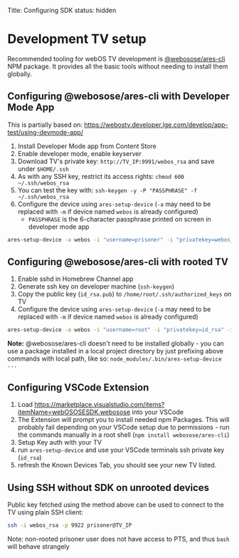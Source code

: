 Title: Configuring SDK
status: hidden

# Development TV setup

Recommended tooling for webOS TV development is
[@webosose/ares-cli](https://www.npmjs.com/package/@webosose/ares-cli) NPM
package. It provides all the basic tools without needing to install them
globally.

## Configuring @webosose/ares-cli with Developer Mode App
This is partially based on: https://webostv.developer.lge.com/develop/app-test/using-devmode-app/

1. Install Developer Mode app from Content Store
2. Enable developer mode, enable keyserver
3. Download TV's private key: `http://TV_IP:9991/webos_rsa` and save under `$HOME/.ssh`
4. As with any SSH key, restrict its access rights: `chmod 600 ~/.ssh/webos_rsa`
5. You can test the key with: `ssh-keygen -y -P "PASSPHRASE" -f ~/.ssh/webos_rsa`
6. Configure the device using `ares-setup-device` (`-a` may need to be replaced with `-m` if device named `webos` is already configured)
    * `PASSPHRASE` is the 6-character passphrase printed on screen in developer mode app
```sh
ares-setup-device -a webos -i "username=prisoner" -i "privatekey=webos_rsa" -i "passphrase=PASSPHRASE" -i "host=TV_IP" -i "port=9922"
```

## Configuring @webosose/ares-cli with rooted TV
1. Enable sshd in Homebrew Channel app
2. Generate ssh key on developer machine (`ssh-keygen`)
3. Copy the public key (`id_rsa.pub`) to `/home/root/.ssh/authorized_keys` on TV
4. Configure the device using `ares-setup-device` (`-a` may need to be replaced with `-m` if device named `webos` is already configured)
```sh
ares-setup-device -a webos -i "username=root" -i "privatekey=id_rsa" -i "passphrase=SSH_KEY_PASSPHRASE" -i "host=TV_IP" -i "port=22"
```

**Note:** @webosose/ares-cli doesn't need to be installed globally - you can use a package installed in a local project directory by just prefixing above commands with local path, like so: `node_modules/.bin/ares-setup-device ...`

## Configuring VSCode Extension
1. Load https://marketplace.visualstudio.com/items?itemName=webOSOSESDK.webosose into your VSCode
2. The Extension will prompt you to install needed npm Packages. This will probably fail depending on your VSCode setup due to permissions - run the commands manually in a root shell (```npm install webosose/ares-cli```)
3. Setup Key auth with your TV
4. run ``` ares-setup-device ``` and use your VSCode terminals ssh private key (`id_rsa`)
5. refresh the Known Devices Tab, you should see your new TV listed.

## Using SSH without SDK on unrooted devices
Public key fetched using the method above can be used to connect to the TV using
plain SSH client:
```sh
ssh -i webos_rsa -p 9922 prisoner@TV_IP
```

Note: non-rooted prisoner user does not have access to PTS, and thus `bash` will
behave strangely
